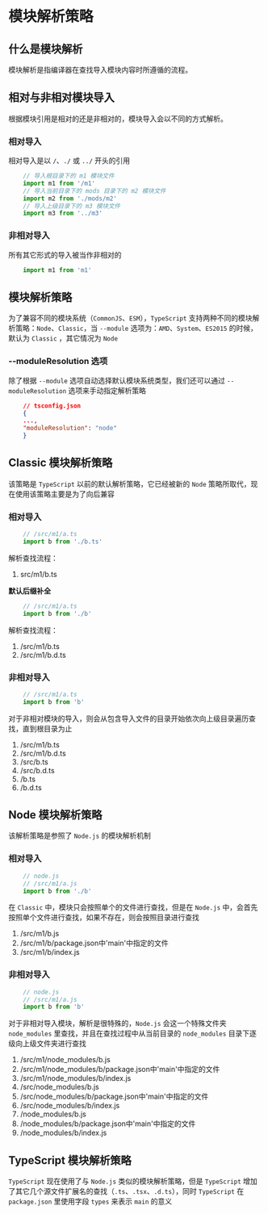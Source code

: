 # 模块解析策略

## 什么是模块解析

模块解析是指编译器在查找导入模块内容时所遵循的流程。

## 相对与非相对模块导入

根据模块引用是相对的还是非相对的，模块导入会以不同的方式解析。

### 相对导入

相对导入是以 `/`、`./` 或 `../` 开头的引用

```typescript
    // 导入根目录下的 m1 模块文件
    import m1 from '/m1'
    // 导入当前目录下的 mods 目录下的 m2 模块文件
    import m2 from './mods/m2'
    // 导入上级目录下的 m3 模块文件
    import m3 from '../m3'
```

### 非相对导入

所有其它形式的导入被当作非相对的

```typescript
    import m1 from 'm1'
```



## 模块解析策略

为了兼容不同的模块系统（`CommonJS`、`ESM`），`TypeScript` 支持两种不同的模块解析策略：`Node`、`Classic`，当 `--module` 选项为：`AMD`、`System`、`ES2015` 的时候，默认为 `Classic` ，其它情况为 `Node`

### --moduleResolution 选项

除了根据 `--module` 选项自动选择默认模块系统类型，我们还可以通过 `--moduleResolution` 选项来手动指定解析策略

```json
    // tsconfig.json
    {
    ...,
    "moduleResolution": "node"
    }
```



## Classic 模块解析策略

该策略是 `TypeScript` 以前的默认解析策略，它已经被新的 `Node` 策略所取代，现在使用该策略主要是为了向后兼容

### 相对导入

```typescript
    // /src/m1/a.ts
    import b from './b.ts'
```

解析查找流程：

1. src/m1/b.ts

**默认后缀补全**

```typescript
    // /src/m1/a.ts
    import b from './b'
```

解析查找流程：

1. /src/m1/b.ts
2. /src/m1/b.d.ts

### 非相对导入

```typescript
    // /src/m1/a.ts
    import b from 'b'
```

对于非相对模块的导入，则会从包含导入文件的目录开始依次向上级目录遍历查找，直到根目录为止

1. /src/m1/b.ts
2. /src/m1/b.d.ts
3. /src/b.ts
4. /src/b.d.ts
5. /b.ts
6. /b.d.ts

## Node 模块解析策略

该解析策略是参照了 `Node.js` 的模块解析机制

### 相对导入

```js
    // node.js
    // /src/m1/a.js
    import b from './b'
```

在 `Classic` 中，模块只会按照单个的文件进行查找，但是在 `Node.js` 中，会首先按照单个文件进行查找，如果不存在，则会按照目录进行查找

1. /src/m1/b.js
2. /src/m1/b/package.json中'main'中指定的文件
3. /src/m1/b/index.js

### 非相对导入

```js
    // node.js
    // /src/m1/a.js
    import b from 'b'
```

对于非相对导入模块，解析是很特殊的，`Node.js` 会这一个特殊文件夹 `node_modules` 里查找，并且在查找过程中从当前目录的 `node_modules` 目录下逐级向上级文件夹进行查找

1. /src/m1/node_modules/b.js
2. /src/m1/node_modules/b/package.json中'main'中指定的文件
3. /src/m1/node_modules/b/index.js
4. /src/node_modules/b.js
5. /src/node_modules/b/package.json中'main'中指定的文件
6. /src/node_modules/b/index.js
7. /node_modules/b.js
8. /node_modules/b/package.json中'main'中指定的文件
9. /node_modules/b/index.js

## TypeScript 模块解析策略

`TypeScript` 现在使用了与 `Node.js` 类似的模块解析策略，但是 `TypeScript` 增加了其它几个源文件扩展名的查找（`.ts`、`.tsx`、`.d.ts`），同时 `TypeScript` 在 `package.json` 里使用字段 `types` 来表示 `main` 的意义
